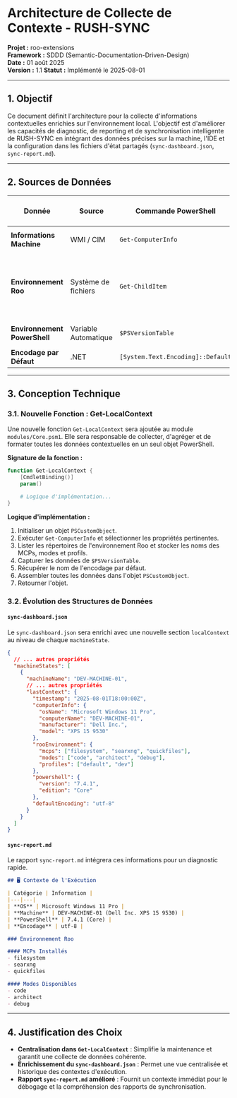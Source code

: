 # Architecture de Collecte de Contexte - RUSH-SYNC

**Projet :** roo-extensions  
**Framework :** SDDD (Semantic-Documentation-Driven-Design)  
**Date :** 01 août 2025  
**Version :** 1.1
**Statut :** Implémenté le 2025-08-01

---

## 1. Objectif

Ce document définit l'architecture pour la collecte d'informations contextuelles enrichies sur l'environnement local. L'objectif est d'améliorer les capacités de diagnostic, de reporting et de synchronisation intelligente de RUSH-SYNC en intégrant des données précises sur la machine, l'IDE et la configuration dans les fichiers d'état partagés (`sync-dashboard.json`, `sync-report.md`).

---

## 2. Sources de Données

| Donnée | Source | Commande PowerShell | Sélection de Propriétés / Logique |
|---|---|---|---|
| **Informations Machine** | WMI / CIM | `Get-ComputerInfo` | `OsName`, `CsName`, `CsManufacturer`, `CsModel` |
| **Environnement Roo** | Système de fichiers | `Get-ChildItem` | Lister le contenu de `d:/roo-extensions/mcps`, `d:/roo-extensions/roo-modes`, `d:/roo-extensions-profiles` |
| **Environnement PowerShell**| Variable Automatique | `$PSVersionTable` | `PSVersion`, `PSEdition`, `BuildVersion` |
| **Encodage par Défaut** | .NET | `[System.Text.Encoding]::Default` | `EncodingName` |

---

## 3. Conception Technique

### 3.1. Nouvelle Fonction : Get-LocalContext

Une nouvelle fonction `Get-LocalContext` sera ajoutée au module `modules/Core.psm1`. Elle sera responsable de collecter, d'agréger et de formater toutes les données contextuelles en un seul objet PowerShell.

**Signature de la fonction :**
```powershell
function Get-LocalContext {
    [CmdletBinding()]
    param()

    # Logique d'implémentation...
}
```

**Logique d'implémentation :**
1.  Initialiser un objet `PSCustomObject`.
2.  Exécuter `Get-ComputerInfo` et sélectionner les propriétés pertinentes.
3.  Lister les répertoires de l'environnement Roo et stocker les noms des MCPs, modes et profils.
4.  Capturer les données de `$PSVersionTable`.
5.  Récupérer le nom de l'encodage par défaut.
6.  Assembler toutes les données dans l'objet `PSCustomObject`.
7.  Retourner l'objet.

### 3.2. Évolution des Structures de Données

#### `sync-dashboard.json`

Le `sync-dashboard.json` sera enrichi avec une nouvelle section `localContext` au niveau de chaque `machineState`.

```json
{
  // ... autres propriétés
  "machineStates": [
    {
      "machineName": "DEV-MACHINE-01",
      // ... autres propriétés
      "lastContext": {
        "timestamp": "2025-08-01T18:00:00Z",
        "computerInfo": {
          "osName": "Microsoft Windows 11 Pro",
          "computerName": "DEV-MACHINE-01",
          "manufacturer": "Dell Inc.",
          "model": "XPS 15 9530"
        },
        "rooEnvironment": {
          "mcps": ["filesystem", "searxng", "quickfiles"],
          "modes": ["code", "architect", "debug"],
          "profiles": ["default", "dev"]
        },
        "powershell": {
          "version": "7.4.1",
          "edition": "Core"
        },
        "defaultEncoding": "utf-8"
      }
    }
  ]
}
```

#### `sync-report.md`

Le rapport `sync-report.md` intégrera ces informations pour un diagnostic rapide.

```markdown
## 🖥️ Contexte de l'Exécution

| Catégorie | Information |
|---|---|
| **OS** | Microsoft Windows 11 Pro |
| **Machine** | DEV-MACHINE-01 (Dell Inc. XPS 15 9530) |
| **PowerShell** | 7.4.1 (Core) |
| **Encodage** | utf-8 |

### Environnement Roo

#### MCPs Installés
- filesystem
- searxng
- quickfiles

#### Modes Disponibles
- code
- architect
- debug
```

---

## 4. Justification des Choix

*   **Centralisation dans `Get-LocalContext`** : Simplifie la maintenance et garantit une collecte de données cohérente.
*   **Enrichissement du `sync-dashboard.json`** : Permet une vue centralisée et historique des contextes d'exécution.
*   **Rapport `sync-report.md` amélioré** : Fournit un contexte immédiat pour le débogage et la compréhension des rapports de synchronisation.
